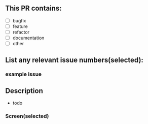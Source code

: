 ## This PR contains:

- [ ] bugfix
- [ ] feature
- [ ] refactor
- [ ] documentation
- [ ] other

## List any relevant issue numbers(selected):

### example issue

## Description

- todo

### Screen(selected)
